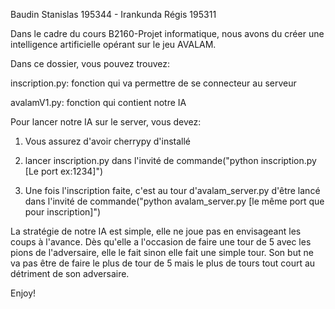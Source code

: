 Baudin Stanislas 195344 -
Irankunda Régis 195311



Dans le cadre du cours B2160-Projet informatique, nous avons du créer une intelligence artificielle opérant sur le jeu AVALAM.


Dans ce dossier, vous pouvez trouvez:
	
  inscription.py: fonction qui va permettre de se connecteur au serveur 
	
  avalamV1.py: fonction qui contient notre IA


Pour lancer notre IA sur le server, vous devez:

1) Vous assurez d'avoir cherrypy d'installé

2) lancer inscription.py dans l'invité de commande("python inscription.py [Le port ex:1234]")

3) Une fois l'inscription faite, c'est au tour d'avalam_server.py d'être lancé dans l'invité de commande("python avalam_server.py [le même port que pour inscription]")


La stratégie de notre IA est simple, elle ne joue pas en envisageant les coups à l'avance. Dès qu'elle a l'occasion de faire une tour de 5 avec les pions de l'adversaire, elle le fait sinon elle fait une simple tour.
Son but ne va pas être de faire le plus de tour de 5 mais le plus de tours tout court au détriment de son adversaire.


Enjoy!

